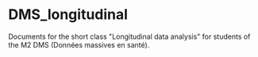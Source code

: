 # DMS_longitudinal
Documents for the short class "Longitudinal data analysis" for students of the M2 DMS (Données massives en santé).
